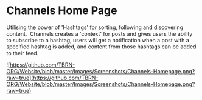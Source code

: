 # Channels Home Page

Utilising the power of 'Hashtags' for sorting, following and discovering content.  Channels creates a 'context' for posts and gives users the ability to subscribe to a hashtag, users will get a notification when a post with a specified hashtag is added, and content from those hashtags can be added to their feed.

![https://github.com/TBRN-ORG/Website/blob/master/Images/Screenshots/Channels-Homepage.png?raw=true](https://github.com/TBRN-ORG/Website/blob/master/Images/Screenshots/Channels-Homepage.png?raw=true)
